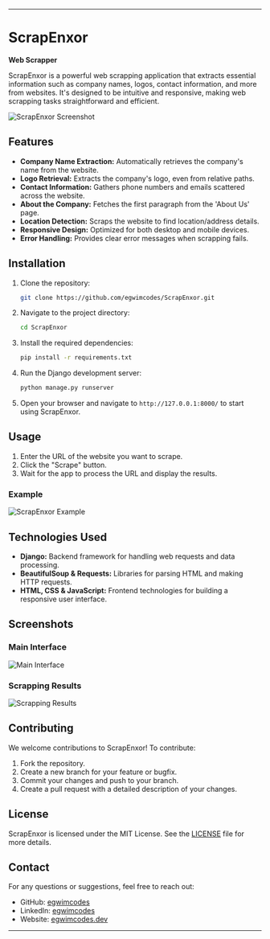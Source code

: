 ---

# ScrapEnxor

**Web Scrapper**

ScrapEnxor is a powerful web scrapping application that extracts essential information such as company names, logos, contact information, and more from websites. It's designed to be intuitive and responsive, making web scrapping tasks straightforward and efficient.

![ScrapEnxor Screenshot](screenshots/scrap_enxor_main.png)

## Features

- **Company Name Extraction:** Automatically retrieves the company's name from the website.
- **Logo Retrieval:** Extracts the company's logo, even from relative paths.
- **Contact Information:** Gathers phone numbers and emails scattered across the website.
- **About the Company:** Fetches the first paragraph from the 'About Us' page.
- **Location Detection:** Scraps the website to find location/address details.
- **Responsive Design:** Optimized for both desktop and mobile devices.
- **Error Handling:** Provides clear error messages when scrapping fails.

## Installation

1. Clone the repository:
   ```bash
   git clone https://github.com/egwimcodes/ScrapEnxor.git
   ```
2. Navigate to the project directory:
   ```bash
   cd ScrapEnxor
   ```
3. Install the required dependencies:
   ```bash
   pip install -r requirements.txt
   ```
4. Run the Django development server:
   ```bash
   python manage.py runserver
   ```
5. Open your browser and navigate to `http://127.0.0.1:8000/` to start using ScrapEnxor.

## Usage

1. Enter the URL of the website you want to scrape.
2. Click the "Scrape" button.
3. Wait for the app to process the URL and display the results.

### Example

![ScrapEnxor Example](screenshots/scrap_enxor_example.png)

## Technologies Used

- **Django:** Backend framework for handling web requests and data processing.
- **BeautifulSoup & Requests:** Libraries for parsing HTML and making HTTP requests.
- **HTML, CSS & JavaScript:** Frontend technologies for building a responsive user interface.

## Screenshots

### Main Interface
![Main Interface](screenshots/scrap_enxor_main.png)

### Scrapping Results
![Scrapping Results](screenshots/scrap_enxor_results.png)

## Contributing

We welcome contributions to ScrapEnxor! To contribute:

1. Fork the repository.
2. Create a new branch for your feature or bugfix.
3. Commit your changes and push to your branch.
4. Create a pull request with a detailed description of your changes.

## License

ScrapEnxor is licensed under the MIT License. See the [LICENSE](LICENSE) file for more details.

## Contact

For any questions or suggestions, feel free to reach out:

- GitHub: [egwimcodes](https://github.com/egwimcodes)
- LinkedIn: [egwimcodes](https://www.linkedin.com/in/egwimcodes)
- Website: [egwimcodes.dev](https://egwimcodes.dev)

---